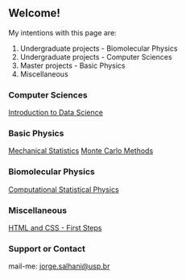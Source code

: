 ## Welcome!

My intentions with this page are:
1.  Undergraduate projects - Biomolecular Physics
2.  Undergraduate projects - Computer Sciences
3.  Master projects - Basic Physics
5.  Miscellaneous

### Computer Sciences

[Introduction to Data Science](https://github.com/jorgesalhani/IntroDataScience)

### Basic Physics

[Mechanical Statistics](https://github.com/jorgesalhani/MechanicalStatistics)
[Monte Carlo Methods](https://github.com/jorgesalhani/MonteCarloMethods)

### Biomolecular Physics

[Computational Statistical Physics](https://github.com/jorgesalhani/CompStatatisticalPhysics)

### Miscellaneous

[HTML and CSS - First Steps](https://github.com/jorgesalhani/LearningCSS_HTML)

### Support or Contact

mail-me: jorge.salhani@usp.br
